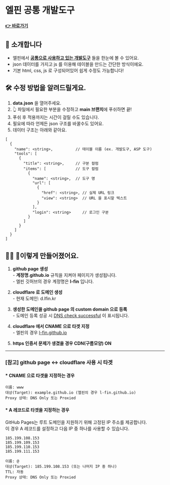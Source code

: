 #  엘핀 공통 개발도구
#### [**<u>👉 바로가기</u>**](https://d.lfin.kr)

## 🥳 소개합니다
- 엘핀에서 **<u>공통으로 사용하고 있는 개발도구</u>** 들을 한눈에 볼 수 있어요.
- json 데이터를 가지고 js 를 이용해 테이블을 만드는 간단한 방식이에요.
- 기본 html, css, js 로 구성되어있어 쉽게 수정도 가능합니다!

## 🛠 수정 방법을 알려드릴게요.
1.  **data.json** 을 열어주세요.
2. 👆 파일에서 필요한 부분을 수정하고 **main 브랜치**에 푸쉬하면 끝!
3. 푸쉬 후 적용까지는 시간이 걸릴 수도 있습니다.
4. 필요에 따라 언제든 json 구조를 바꿀수도 있어요.
5.  데이터 구조는 아래와 같아요.
```
[
  {
    "name": <string>,          // 테이블 이름 (ex. 개발도구, ASP 도구)
    "tools": [
      {
        "title": <string>,     // 구분 컬럼
        "items": [             // 도구 컬럼
          {
            "name": <string>,  // 도구 명
            "url": [
              {
                "href": <string>, // 실제 URL 링크
                "view": <string>  // URL 을 표시할 텍스트
              }
            ],
            "login": <string>     // 로그인 구분
          }
        ]
      }
    ]
  }
]

```

## 🙋‍♀️ 이렇게 만들어졌어요.
1. **github page 생성**
   <br>- **계정명.github.io** 규칙을 지켜야 페이지가 생성됩니다.
   <br>- 엘핀 깃허브의 경우 계정명은 **l-fin** 입니다.

2. **cloudflare 로 도메인 생성**
   <br>- 현재 도메인: d.lfin.kr

3. **생성한 도메인을 github page 의 custom domain 으로 등록**
   <br>- 도메인 등록 성공 시 <u>DNS check successful</u> 이 표시됩니다.

4. **cloudflare 에서 CNAME 으로 타겟 지정**
   <br>- 엘핀의 경우 <u>l-fin.github.io</u>

5. **https 인증서 문제가 생겼을 경우 CDN(구름모양) ON**

---
### [참고] github page ↔︎ cloudflare 사용 시 타겟
#### * CNAME 으로 타겟을 지정하는 경우
```
이름: www
대상(Target): example.github.io (엘핀의 경우 l-fin.github.io)
Proxy 상태: DNS Only 또는 Proxied
```

#### * A 레코드로 타겟을 지정하는 경우
GitHub Pages는 루트 도메인을 지원하기 위해 고정된 IP 주소를 제공합니다.<br>
이 경우 A 레코드를 설정하고 다음 IP 중 하나를 사용할 수 있습니다.
```
185.199.108.153
185.199.109.153
185.199.110.153
185.199.111.153
```
```
이름: @
대상(Target): 185.199.108.153 (또는 나머지 IP 중 하나)
TTL: 자동
Proxy 상태: DNS Only 또는 Proxied
```
